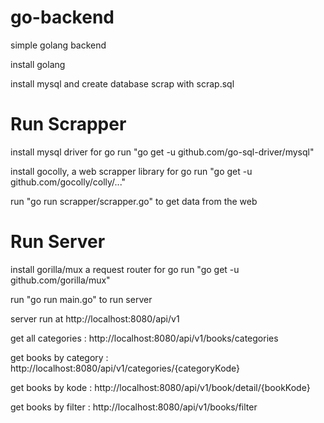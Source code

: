 # go-backend

simple golang backend

install golang

install mysql and create database scrap with scrap.sql

# Run Scrapper

install mysql driver for go
run "go get -u github.com/go-sql-driver/mysql"

install gocolly, a web scrapper library for go
run "go get -u github.com/gocolly/colly/..."

run "go run scrapper/scrapper.go" to get data from the web

# Run Server

install gorilla/mux a request router for go
run "go get -u github.com/gorilla/mux"

run "go run main.go" to run server

server run at http://localhost:8080/api/v1

get all categories : http://localhost:8080/api/v1/books/categories

get books by category : http://localhost:8080/api/v1/categories/{categoryKode}

get books by kode : http://localhost:8080/api/v1/book/detail/{bookKode}

get books by filter : http://localhost:8080/api/v1/books/filter

